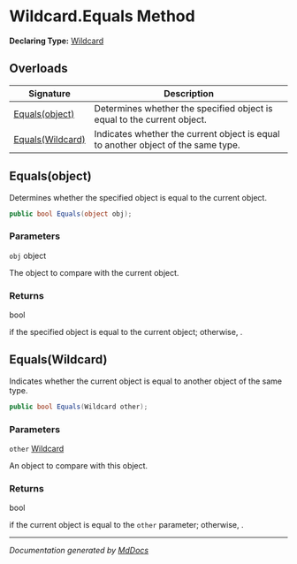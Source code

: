 ﻿# Wildcard.Equals Method

**Declaring Type:** [Wildcard](../index.md)

## Overloads

| Signature                           | Description                                                                       |
| ----------------------------------- | --------------------------------------------------------------------------------- |
| [Equals(object)](#equalsobject)     | Determines whether the specified object is equal to the current object.           |
| [Equals(Wildcard)](#equalswildcard) | Indicates whether the current object is equal to another object of the same type. |

## Equals(object)

Determines whether the specified object is equal to the current object.

```csharp
public bool Equals(object obj);
```

### Parameters

`obj`  object

The object to compare with the current object.

### Returns

bool

 if the specified object  is equal to the current object; otherwise, .

## Equals(Wildcard)

Indicates whether the current object is equal to another object of the same type.

```csharp
public bool Equals(Wildcard other);
```

### Parameters

`other`  [Wildcard](../index.md)

An object to compare with this object.

### Returns

bool

 if the current object is equal to the `other` parameter; otherwise, .

___

*Documentation generated by [MdDocs](https://github.com/ap0llo/mddocs)*
